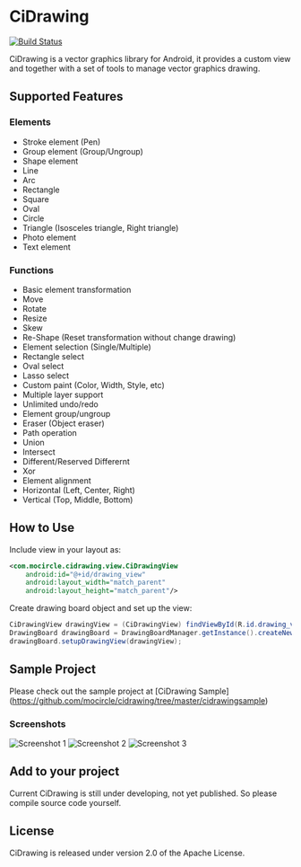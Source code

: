 # CiDrawing

[![Build Status](https://travis-ci.org/mocircle/cidrawing.svg?branch=master)](https://travis-ci.org/mocircle/cidrawing)

CiDrawing is a vector graphics library for Android, it provides a custom view and together with a set of tools to manage vector graphics drawing.

## Supported Features
### Elements
 * Stroke element (Pen)
 * Group element (Group/Ungroup)
 * Shape element
  * Line
  * Arc
  * Rectangle
  * Square
  * Oval
  * Circle
  * Triangle (Isosceles triangle, Right triangle)
 * Photo element
 * Text element

### Functions
 * Basic element transformation
  * Move
  * Rotate
  * Resize
  * Skew
  * Re-Shape (Reset transformation without change drawing)
 * Element selection (Single/Multiple)
  * Rectangle select
  * Oval select
  * Lasso select
 * Custom paint (Color, Width, Style, etc)
 * Multiple layer support
 * Unlimited undo/redo
 * Element group/ungroup
 * Eraser (Object eraser)
 * Path operation
  * Union
  * Intersect
  * Different/Reserved Differernt
  * Xor
 * Element alignment
  * Horizontal (Left, Center, Right)
  * Vertical (Top, Middle, Bottom)

## How to Use
Include view in your layout as:
```xml
<com.mocircle.cidrawing.view.CiDrawingView
    android:id="@+id/drawing_view"
    android:layout_width="match_parent"
    android:layout_height="match_parent"/>
```
Create drawing board object and set up the view:
```java
CiDrawingView drawingView = (CiDrawingView) findViewById(R.id.drawing_view);
DrawingBoard drawingBoard = DrawingBoardManager.getInstance().createNewBoard();
drawingBoard.setupDrawingView(drawingView);
```

## Sample Project
Please check out the sample project at [CiDrawing Sample] (https://github.com/mocircle/cidrawing/tree/master/cidrawingsample)

### Screenshots
![Screenshot 1](https://github.com/mocircle/cidrawing/blob/master/docs/sample1.png) 
![Screenshot 2](https://github.com/mocircle/cidrawing/blob/master/docs/sample2.png)
![Screenshot 3](https://github.com/mocircle/cidrawing/blob/master/docs/sample3.png)

## Add to your project
Current CiDrawing is still under developing, not yet published. So please compile source code yourself.

## License

CiDrawing is released under version 2.0 of the Apache License.
